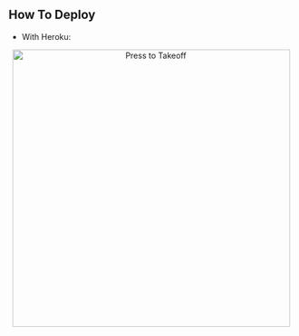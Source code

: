 ## How To Deploy 
* With Heroku:
<p align="center">
   <a href = "https://heroku.com/deploy?template=https://github.com/MR-UNKNOWN-X/test01"><img src="https://telegra.ph/file/57c4edb389224c9cf9996.png" alt="Press to Takeoff" width="490px"></a>
</p>
<br>
